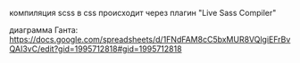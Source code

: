 компиляция scss в css происходит через плагин "Live Sass Compiler"

диаграмма Ганта: https://docs.google.com/spreadsheets/d/1FNdFAM8cC5bxMUR8VQlgiEFrBvQAI3vC/edit?gid=1995712818#gid=1995712818
